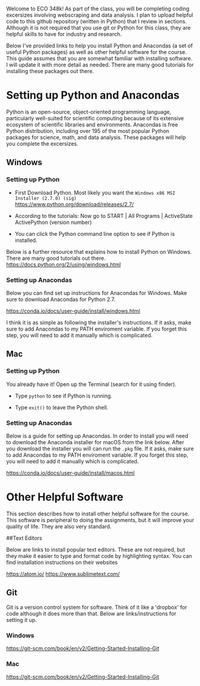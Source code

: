 
Welcome to ECO 348k! As part of the class, you will be completing coding excersizes involving webscraping and data analysis. I plan to upload helpful code to this github repository (written in Python) that I review in sections. Although it is not required that you use git or Python for this class, they are helpful skills to have for industry and research.

Below I've provided links to help you install Python and Anacondas (a set of useful Python packages) as well as other helpful software for the course. This guide assumes that you are somewhat familiar with installing software. I will update it with more detail as needed. There are many good tutorials for installing these packages out there.


# Setting up Python and Anacondas 
Python is an open-source, object-oriented programming language, particularly well-suited for scientific computing because of its extensive ecosystem of scientific libraries and environments. Anacondas is free Python distribution, including over 195 of the most popular Python packages for science, math, and data analysis.  These packages will help you complete the excersizes.

## Windows

### Setting up Python

* First Download Python. Most likely you want the `Windows x86 MSI Installer (2.7.0) (sig)`
https://www.python.org/download/releases/2.7/

* According to the tutorials: Now go to START | All Programs | ActiveState ActivePython (version number) 

* You can click the Python command line option to see if Python is installed.

Below is a further resource that explains how to install Python on Windows. There are many good tutorials out there.
https://docs.python.org/2/using/windows.html

### Setting up Anacondas

Below you can find set up instructions for Anacondas for Windows. Make sure to download Anacondas for Python 2.7. 

https://conda.io/docs/user-guide/install/windows.html

I think it is as simple as following the installer's instructions. If it asks, make sure to add Anacondas to my PATH enviroment variable. If you forget this step, you will need to add it manually which is complicated.


## Mac

### Setting up Python

You already have it! Open up the Terminal (search for it using finder).

* Type `python` to see if Python is running.

* Type `exit()` to leave the Python shell.


### Setting up Anacondas

Below is a guide for setting up Anacondas. In order to install you will need to download the Anaconda installer for macOS from the link below. After you download the installer you will can run the `.pkg` file. If it asks, make sure to add Anacondas to my PATH enviroment variable. If you forget this step, you will need to add it manually which is complicated.

https://conda.io/docs/user-guide/install/macos.html

# Other Helpful Software

This section describes how to install other helpful software for the course. This software is peripheral to doing the assignments, but it will improve your quality of life. They are also very standard.

##Text Editors

Below are links to install popular text editors. These are not required, but they make it easier to type and format code by highlighting syntax. You can find installation instructions on their websites

https://atom.io/
https://www.sublimetext.com/

## Git
Git is a version control system for software. Think of it like a 'dropbox' for code although it does more than that. Below are links/instructions for setting it up.

### Windows
https://git-scm.com/book/en/v2/Getting-Started-Installing-Git

### Mac
https://git-scm.com/book/en/v2/Getting-Started-Installing-Git